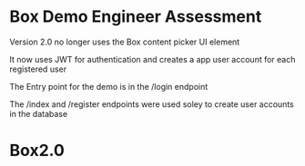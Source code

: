 # Box Demo Engineer Assessment

Version 2.0 no longer uses the Box content picker UI element

It now uses JWT for authentication and creates a app user account for each registered user

The Entry point for the demo is in the /login endpoint

The /index and /register endpoints were used soley to create user accounts in the database
# Box2.0
